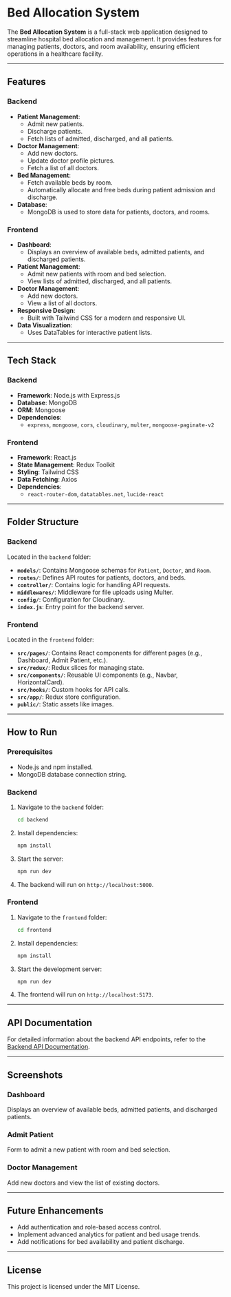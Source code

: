 # Bed Allocation System

The **Bed Allocation System** is a full-stack web application designed to streamline hospital bed allocation and management. It provides features for managing patients, doctors, and room availability, ensuring efficient operations in a healthcare facility.

---

## Features

### Backend
- **Patient Management**:
  - Admit new patients.
  - Discharge patients.
  - Fetch lists of admitted, discharged, and all patients.
- **Doctor Management**:
  - Add new doctors.
  - Update doctor profile pictures.
  - Fetch a list of all doctors.
- **Bed Management**:
  - Fetch available beds by room.
  - Automatically allocate and free beds during patient admission and discharge.
- **Database**:
  - MongoDB is used to store data for patients, doctors, and rooms.

### Frontend
- **Dashboard**:
  - Displays an overview of available beds, admitted patients, and discharged patients.
- **Patient Management**:
  - Admit new patients with room and bed selection.
  - View lists of admitted, discharged, and all patients.
- **Doctor Management**:
  - Add new doctors.
  - View a list of all doctors.
- **Responsive Design**:
  - Built with Tailwind CSS for a modern and responsive UI.
- **Data Visualization**:
  - Uses DataTables for interactive patient lists.

---

## Tech Stack

### Backend
- **Framework**: Node.js with Express.js
- **Database**: MongoDB
- **ORM**: Mongoose
- **Dependencies**:
  - `express`, `mongoose`, `cors`, `cloudinary`, `multer`, `mongoose-paginate-v2`

### Frontend
- **Framework**: React.js
- **State Management**: Redux Toolkit
- **Styling**: Tailwind CSS
- **Data Fetching**: Axios
- **Dependencies**:
  - `react-router-dom`, `datatables.net`, `lucide-react`

---

## Folder Structure

### Backend
Located in the `backend` folder:
- **`models/`**: Contains Mongoose schemas for `Patient`, `Doctor`, and `Room`.
- **`routes/`**: Defines API routes for patients, doctors, and beds.
- **`controller/`**: Contains logic for handling API requests.
- **`middlewares/`**: Middleware for file uploads using Multer.
- **`config/`**: Configuration for Cloudinary.
- **`index.js`**: Entry point for the backend server.

### Frontend
Located in the `frontend` folder:
- **`src/pages/`**: Contains React components for different pages (e.g., Dashboard, Admit Patient, etc.).
- **`src/redux/`**: Redux slices for managing state.
- **`src/components/`**: Reusable UI components (e.g., Navbar, HorizontalCard).
- **`src/hooks/`**: Custom hooks for API calls.
- **`src/app/`**: Redux store configuration.
- **`public/`**: Static assets like images.

---

## How to Run

### Prerequisites
- Node.js and npm installed.
- MongoDB database connection string.

### Backend
1. Navigate to the `backend` folder:
   ```bash
   cd backend
   ```
2. Install dependencies:
   ```bash
   npm install
   ```
3. Start the server:
   ```bash
   npm run dev
   ```
4. The backend will run on `http://localhost:5000`.

### Frontend
1. Navigate to the `frontend` folder:
   ```bash
   cd frontend
   ```
2. Install dependencies:
   ```bash
   npm install
   ```
3. Start the development server:
   ```bash
   npm run dev
   ```
4. The frontend will run on `http://localhost:5173`.

---

## API Documentation

For detailed information about the backend API endpoints, refer to the [Backend API Documentation](./backend/readme.md).

---

## Screenshots

### Dashboard
Displays an overview of available beds, admitted patients, and discharged patients.

### Admit Patient
Form to admit a new patient with room and bed selection.

### Doctor Management
Add new doctors and view the list of existing doctors.

---

## Future Enhancements
- Add authentication and role-based access control.
- Implement advanced analytics for patient and bed usage trends.
- Add notifications for bed availability and patient discharge.

---

## License
This project is licensed under the MIT License.